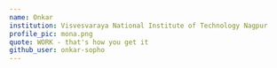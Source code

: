```yaml
---
name: Onkar 
institution: Visvesvaraya National Institute of Technology Nagpur
profile_pic: mona.png 
quote: WORK - that's how you get it 
github_user: onkar-sopho
---
```

